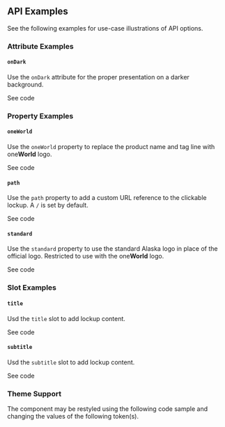 <!-- AURO-GENERATED-CONTENT:START (FILE:src=./../api.md) -->
<!-- AURO-GENERATED-CONTENT:END -->

## API Examples

See the following examples for use-case illustrations of API options.

### Attribute Examples

#### `onDark`

Use the `onDark` attribute for the proper presentation on a darker background.

<div class="exampleWrapper--ondark">
  <!-- AURO-GENERATED-CONTENT:START (FILE:src=./../../apiExamples/onDarkExample.html) -->
  <!-- AURO-GENERATED-CONTENT:END -->
</div>
<auro-accordion alignRight>
  <span slot="trigger">See code</span>

<!-- AURO-GENERATED-CONTENT:START (CODE:src=./../../apiExamples/onDarkExample.html) -->
<!-- AURO-GENERATED-CONTENT:END -->

</auro-accordion>

### Property Examples

#### `oneWorld`

Use the `oneWorld` property to replace the product name and tag line with one**World** logo.

<div class="exampleWrapper">
  <!-- AURO-GENERATED-CONTENT:START (FILE:src=./../../apiExamples/oneWorld.html) -->
  <!-- AURO-GENERATED-CONTENT:END -->
</div>
<auro-accordion alignRight>
  <span slot="trigger">See code</span>

<!-- AURO-GENERATED-CONTENT:START (CODE:src=./../../apiExamples/oneWorld.html) -->
<!-- AURO-GENERATED-CONTENT:END -->

</auro-accordion>

#### `path`

Use the `path` property to add a custom URL reference to the clickable lockup. A `/` is set by default.

<div class="exampleWrapper">
  <!-- AURO-GENERATED-CONTENT:START (FILE:src=./../../apiExamples/path.html) -->
  <!-- AURO-GENERATED-CONTENT:END -->
</div>
<auro-accordion alignRight>
  <span slot="trigger">See code</span>

<!-- AURO-GENERATED-CONTENT:START (CODE:src=./../../apiExamples/path.html) -->
<!-- AURO-GENERATED-CONTENT:END -->

</auro-accordion>

#### `standard`

Use the `standard` property to use the standard Alaska logo in place of the official logo. Restricted to use with the one**World** logo.

<div class="exampleWrapper">
  <!-- AURO-GENERATED-CONTENT:START (FILE:src=./../../apiExamples/standard.html) -->
  <!-- AURO-GENERATED-CONTENT:END -->
</div>
<auro-accordion alignRight>
  <span slot="trigger">See code</span>

<!-- AURO-GENERATED-CONTENT:START (CODE:src=./../../apiExamples/standard.html) -->
<!-- AURO-GENERATED-CONTENT:END -->

</auro-accordion>

### Slot Examples

#### `title`

Usd the `title` slot to add lockup content.

<div class="exampleWrapper">
  <!-- AURO-GENERATED-CONTENT:START (FILE:src=./../../apiExamples/title.html) -->
  <!-- AURO-GENERATED-CONTENT:END -->
</div>
<auro-accordion alignRight>
  <span slot="trigger">See code</span>

<!-- AURO-GENERATED-CONTENT:START (CODE:src=./../../apiExamples/title.html) -->
<!-- AURO-GENERATED-CONTENT:END -->

</auro-accordion>

#### `subtitle`

Usd the `subtitle` slot to add lockup content.

<div class="exampleWrapper">
  <!-- AURO-GENERATED-CONTENT:START (FILE:src=./../../apiExamples/subtitle.html) -->
  <!-- AURO-GENERATED-CONTENT:END -->
</div>
<auro-accordion alignRight>
  <span slot="trigger">See code</span>

<!-- AURO-GENERATED-CONTENT:START (CODE:src=./../../apiExamples/subtitle.html) -->
<!-- AURO-GENERATED-CONTENT:END -->

</auro-accordion>

### Theme Support

The component may be restyled using the following code sample and changing the values of the following token(s).

<!-- AURO-GENERATED-CONTENT:START (CODE:src=./../../src/tokens.scss) -->
<!-- AURO-GENERATED-CONTENT:END -->

